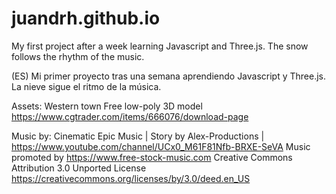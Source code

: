 # juandrh.github.io
My first project after a week learning Javascript and Three.js.
The snow follows the rhythm of the music.

(ES)
Mi primer proyecto tras una semana aprendiendo Javascript y Three.js.
La nieve sigue el ritmo de la música.

Assets:
Western town Free low-poly 3D model
https://www.cgtrader.com/items/666076/download-page

Music by:
Cinematic Epic Music | Story by Alex-Productions | https://www.youtube.com/channel/UCx0_M61F81Nfb-BRXE-SeVA
Music promoted by https://www.free-stock-music.com
Creative Commons Attribution 3.0 Unported License
https://creativecommons.org/licenses/by/3.0/deed.en_US
